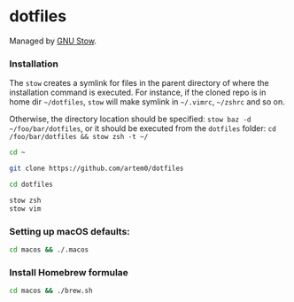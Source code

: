 dotfiles
========

Managed by [GNU Stow][].

[GNU Stow]: https://www.gnu.org/software/stow/

### Installation

The `stow` creates a symlink for files in the parent directory of where the installation command is executed.
For instance, if the cloned repo is in home dir `~/dotfiles`, `stow` will make symlink in `~/.vimrc`, `~/zshrc`  and so on.

Otherwise, the directory location should be specified: `stow baz -d ~/foo/bar/dotfiles`, 
or it should be executed from the `dotfiles` folder: `cd /foo/bar/dotfiles && stow zsh -t ~/`

```bash
cd ~

git clone https://github.com/artem0/dotfiles

cd dotfiles

stow zsh
stow vim
```

### Setting up macOS defaults:

```bash
cd macos && ./.macos
```

### Install Homebrew formulae

```bash
cd macos && ./brew.sh
```

